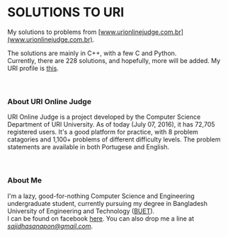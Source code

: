 # SOLUTIONS TO URI

My solutions to problems from [www.urionlinejudge.com.br](www.urionlinejudge.com.br).  

The solutions are mainly in C++, with a few C and Python.  
Currently, there are 228 solutions, and hopefully, more will be added. 
My URI profile is [this](https://www.urionlinejudge.com.br/judge/en/profile/62541).  
<br></br>
### About URI Online Judge  

URI Online Judge is a project developed by the Computer Science Department of URI University. As of today (July 07, 2016), it has 72,705 registered users. It's a good platform for practice, with 8 problem catagories and 1,100+ problems of different difficulty levels. The problem statements are available in both Portugese and English.  
<br></br>
### About Me  
I'm a lazy, good-for-nothing Computer Science and Engineering undergraduate student, currently pursuing my degree in Bangladesh University of Engineering and Technology ([BUET](buet.ac.bd)).  
I can be found on facebook [here](facebook.com/SajidHasanApon). You can also drop me a line at *sajidhasanapon@gmail.com*. 
